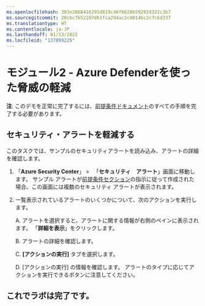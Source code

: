 ```yaml
---
ms.openlocfilehash: 303e2068416291d819c46f6628b59292d322c3b7
ms.sourcegitcommit: 20cbc7b52187d61fca294ac2c00146c2c7c6d337
ms.translationtype: HT
ms.contentlocale: ja-JP
ms.lasthandoff: 01/13/2022
ms.locfileid: "137899225"
---
```

# <a name="module-2---mitigate-threats-using-azure-defender"></a>モジュール2 - Azure Defenderを使った脅威の軽減

**注**: このデモを正常に完了するには、[前提条件ドキュメント](00-prerequisites.md)のすべての手順を完了する必要があります。 

## <a name="mitigate-security-alerts"></a>セキュリティ・アラートを軽減する

このタスクでは、サンプルのセキュリティアラートを読み込み、アラートの詳細を確認します。

1. 「**Azure Security Center**」  > 　「**セキュリティ　アラート**」画面に移動します。 サンプル アラートが[前提条件セクション](00-prerequisites.md#Deploy-sample-alerts-for-Demo-in-Module-2)の指示に従って作成された場合、この画面には複数のセキュリティ アラートが表示されます。

9. 一覧表示されているアラートのいくつかについて、次のアクションを実行します。

    A. アラートを選択すると、アラートに関する情報が右側のペインに表示されます。  「**詳細を表示**」をクリックします。

    B. アラートの詳細を確認します。

    C. **[アクションの実行]** タブを選択します。

    D. [アクションの実行] の情報を確認します。 アラートのタイプに応じてアクションを実行できるボタンに注意してください。

## <a name="you-have-completed-the-lab"></a>これでラボは完了です。

